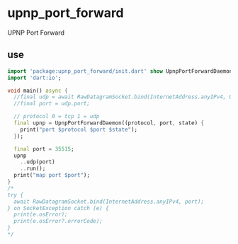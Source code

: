 <!-- 本文件由 ./readme.make.md 自动生成，请不要直接修改此文件 -->

# upnp_port_forward

UPNP Port Forward

## use

```dart
import 'package:upnp_port_forward/init.dart' show UpnpPortForwardDaemon;
import 'dart:io';

void main() async {
  //final udp = await RawDatagramSocket.bind(InternetAddress.anyIPv4, 0);
  //final port = udp.port;

  // protocol 0 = tcp 1 = udp
  final upnp = UpnpPortForwardDaemon((protocol, port, state) {
    print("port $protocol $port $state");
  });

  final port = 35515;
  upnp
    ..udp(port)
    ..run();
  print("map port $port");
}
/*
try {
  await RawDatagramSocket.bind(InternetAddress.anyIPv4, port);
} on SocketException catch (e) {
  print(e.osError);
  print(e.osError?.errorCode);
}
*/

```
